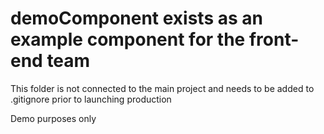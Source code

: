 # demoComponent exists as an example component for the front-end team

This folder is not connected to the main project and needs to be added to .gitignore prior to launching production

Demo purposes only